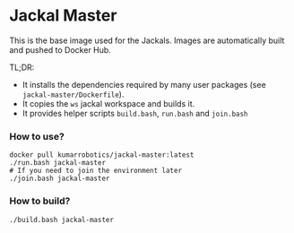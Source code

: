 Jackal Master
=============

This is the base image used for the Jackals. Images are automatically built and
pushed to Docker Hub.

TL;DR:
 - It installs the dependencies required by many user packages (see
   `jackal-master/Dockerfile`).
 - It copies the `ws` jackal workspace and builds it.
 - It provides helper scripts `build.bash`, `run.bash` and `join.bash`

### How to use?
```
docker pull kumarrobotics/jackal-master:latest
./run.bash jackal-master
# If you need to join the environment later
./join.bash jackal-master
```

### How to build?
```
./build.bash jackal-master
```
